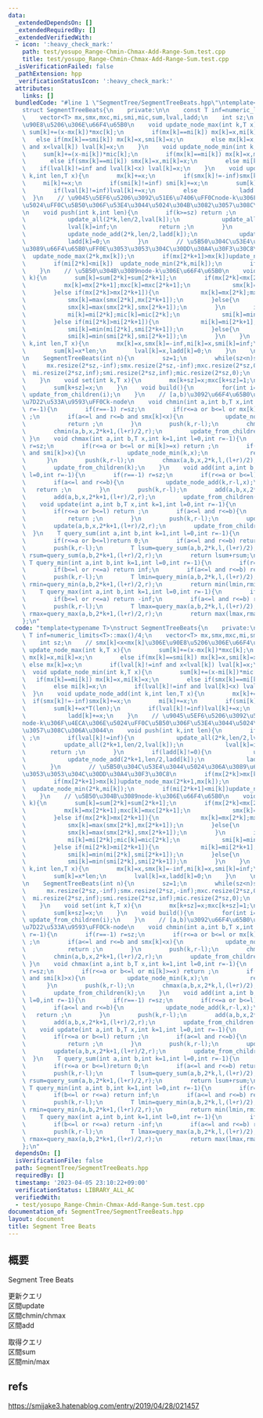 ```yaml
---
data:
  _extendedDependsOn: []
  _extendedRequiredBy: []
  _extendedVerifiedWith:
  - icon: ':heavy_check_mark:'
    path: test/yosupo_Range-Chmin-Chmax-Add-Range-Sum.test.cpp
    title: test/yosupo_Range-Chmin-Chmax-Add-Range-Sum.test.cpp
  _isVerificationFailed: false
  _pathExtension: hpp
  _verificationStatusIcon: ':heavy_check_mark:'
  attributes:
    links: []
  bundledCode: "#line 1 \"SegmentTree/SegmentTreeBeats.hpp\"\ntemplate<typename T>\n\
    struct SegmentTreeBeats{\n    private:\n\n    const T inf=numeric_limits<T>::max()/4;\n\
    \    vector<T> mx,smx,mxc,mi,smi,mic,sum,lval,ladd;\n    int sz;\n    // smx[k]<x<mx[k]\u306E\
    \u90E8\u5206\u306E\u66F4\u65B0\n    void update_node_max(int k,T x){\n       \
    \ sum[k]+=(x-mx[k])*mxc[k];\n        if(mx[k]==mi[k]) mx[k]=x,mi[k]=x;\n     \
    \   else if(mx[k]==smi[k]) mx[k]=x,smi[k]=x;\n        else mx[k]=x;\n        if(lval[k]!=inf\
    \ and x<lval[k]) lval[k]=x;\n    }\n    void update_node_min(int k,T x){\n   \
    \     sum[k]+=(x-mi[k])*mic[k];\n        if(mx[k]==mi[k]) mx[k]=x,mi[k]=x;\n \
    \       else if(smx[k]==mi[k]) smx[k]=x,mi[k]=x;\n        else mi[k]=x;\n    \
    \    if(lval[k]!=inf and lval[k]<x) lval[k]=x;\n    }\n    void update_node_add(int\
    \ k,int len,T x){\n        mx[k]+=x;\n        if(smx[k]!=-inf)smx[k]+=x;\n   \
    \     mi[k]+=x;\n        if(smi[k]!=inf) smi[k]+=x;\n        sum[k]+=x*T(len);\n\
    \        if(lval[k]!=inf)lval[k]+=x;\n        else            ladd[k]+=x;\n  \
    \  }\n    // \u9045\u5EF6\u5206\u3092\u51E6\u7406\uFF0Cnode-k\u306F\u4ECA\u306E\
    \u5024\uFF0C\u5B50\u306F\u53E4\u3044\u5024\u304B\u3082\u3057\u308C\u306A\u3044\
    \n    void push(int k,int len){\n        if(k>=sz) return ;\n        if(lval[k]!=inf){\n\
    \            update_all(2*k,len/2,lval[k]);\n            update_all(2*k+1,len/2,lval[k]);\n\
    \            lval[k]=inf;\n            return ;\n        }\n        if(ladd[k]!=0){\n\
    \            update_node_add(2*k,len/2,ladd[k]);\n            update_node_add(2*k+1,len/2,ladd[k]);\n\
    \            ladd[k]=0;\n        }\n        // \u5B50\u304C\u53E4\u3044\u5024\u306A\
    \u3089\u66F4\u65B0\uFF0E\u3053\u3053\u304C\u30DD\u30A4\u30F3\u30C8\n        if(mx[2*k]>mx[k])\
    \  update_node_max(2*k,mx[k]);\n        if(mx[2*k+1]>mx[k])update_node_max(2*k+1,mx[k]);\n\
    \        if(mi[2*k]<mi[k])  update_node_min(2*k,mi[k]);\n        if(mi[2*k+1]<mi[k])update_node_min(2*k+1,mi[k]);\n\
    \    }\n    // \u5B50\u304B\u3089node-k\u306E\u66F4\u65B0\n    void update_from_children(int\
    \ k){\n        sum[k]=sum[2*k]+sum[2*k+1];\n        if(mx[2*k]<mx[2*k+1]){\n \
    \           mx[k]=mx[2*k+1];mxc[k]=mxc[2*k+1];\n            smx[k]=max(mx[2*k],smx[2*k+1]);\n\
    \        }else if(mx[2*k]>mx[2*k+1]){\n            mx[k]=mx[2*k];mxc[k]=mxc[2*k];\n\
    \            smx[k]=max(smx[2*k],mx[2*k+1]);\n        }else{\n            mx[k]=mx[2*k];mxc[k]=mxc[2*k]+mxc[2*k+1];\n\
    \            smx[k]=max(smx[2*k],smx[2*k+1]);\n        }\n        if(mi[2*k]<mi[2*k+1]){\n\
    \            mi[k]=mi[2*k];mic[k]=mic[2*k];\n            smi[k]=min(smi[2*k],mi[2*k+1]);\n\
    \        }else if(mi[2*k]>mi[2*k+1]){\n            mi[k]=mi[2*k+1];mic[k]=mic[2*k+1];\n\
    \            smi[k]=min(mi[2*k],smi[2*k+1]);\n        }else{\n            mi[k]=mi[2*k];mic[k]=mic[2*k]+mic[2*k+1];\n\
    \            smi[k]=min(smi[2*k],smi[2*k+1]);\n        }\n    }\n    void update_all(int\
    \ k,int len,T x){\n        mx[k]=x,smx[k]=-inf,mi[k]=x,smi[k]=inf;\n        mxc[k]=len,mic[k]=len;\n\
    \        sum[k]=x*len;\n        lval[k]=x,ladd[k]=0;\n    }\n    \n    public:\n\
    \n    SegmentTreeBeats(int n){\n        sz=1;\n        while(sz<n)sz<<=1;\n  \
    \      mx.resize(2*sz,-inf);smx.resize(2*sz,-inf);mxc.resize(2*sz,0);\n      \
    \  mi.resize(2*sz,inf);smi.resize(2*sz,inf);mic.resize(2*sz,0);\n        sum.resize(2*sz,0);ladd.resize(2*sz,0);lval.resize(2*sz,inf);\n\
    \    }\n    void set(int k,T x){\n        mx[k+sz]=x;mxc[k+sz]=1;\n        mi[k+sz]=x;mic[k+sz]=1;\n\
    \        sum[k+sz]=x;\n    }\n    void build(){\n        for(int i=sz-1;i;i--)\
    \ update_from_children(i);\n    }\n    // [a,b)\u3092\u66F4\u65B0\uFF0C[l,r)\u63A2\
    \u7D22\u533A\u9593\uFF0Ck-node\n    void chmin(int a,int b,T x,int k=1,int l=0,int\
    \ r=-1){\n        if(r==-1) r=sz;\n        if(r<=a or b<=l or mx[k]<=x) return\
    \ ;\n        if(a<=l and r<=b and smx[k]<x){\n            update_node_max(k,x);\n\
    \            return ;\n        }\n        push(k,r-l);\n        chmin(a,b,x,2*k,l,(l+r)/2);\n\
    \        chmin(a,b,x,2*k+1,(l+r)/2,r);\n        update_from_children(k);\n   \
    \ }\n    void chmax(int a,int b,T x,int k=1,int l=0,int r=-1){\n        if(r==-1)\
    \ r=sz;\n        if(r<=a or b<=l or mi[k]>=x) return ;\n        if(a<=l and r<=b\
    \ and smi[k]>x){\n            update_node_min(k,x);\n            return ;\n  \
    \      }\n        push(k,r-l);\n        chmax(a,b,x,2*k,l,(l+r)/2);\n        chmax(a,b,x,2*k+1,(l+r)/2,r);\n\
    \        update_from_children(k);\n    }\n    void add(int a,int b,T x,int k=1,int\
    \ l=0,int r=-1){\n        if(r==-1) r=sz;\n        if(r<=a or b<=l) return ;\n\
    \        if(a<=l and r<=b){\n            update_node_add(k,r-l,x);\n         \
    \   return ;\n        }\n        push(k,r-l);\n        add(a,b,x,2*k,l,(l+r)/2);\n\
    \        add(a,b,x,2*k+1,(l+r)/2,r);\n        update_from_children(k);\n    }\n\
    \    void update(int a,int b,T x,int k=1,int l=0,int r=-1){\n        if(r==-1)r=sz;\n\
    \        if(r<=a or b<=l) return ;\n        if(a<=l and r<=b){\n            update_all(k,r-l,x);\n\
    \            return ;\n        }\n        push(k,r-l);\n        update(a,b,x,2*k,l,(l+r)/2);\n\
    \        update(a,b,x,2*k+1,(l+r)/2,r);\n        update_from_children(k);\n  \
    \  }\n    T query_sum(int a,int b,int k=1,int l=0,int r=-1){\n        if(r==-1)r=sz;\n\
    \        if(r<=a or b<=l)return 0;\n        if(a<=l and r<=b) return sum[k];\n\
    \        push(k,r-l);\n        T lsum=query_sum(a,b,2*k,l,(l+r)/2);\n        T\
    \ rsum=query_sum(a,b,2*k+1,(l+r)/2,r);\n        return lsum+rsum;\n    }\n   \
    \ T query_min(int a,int b,int k=1,int l=0,int r=-1){\n        if(r==-1)r=sz;\n\
    \        if(b<=l or r<=a) return inf;\n        if(a<=l and r<=b) return mi[k];\n\
    \        push(k,r-l);\n        T lmin=query_min(a,b,2*k,l,(l+r)/2);\n        T\
    \ rmin=query_min(a,b,2*k+1,(l+r)/2,r);\n        return min(lmin,rmin);\n    }\n\
    \    T query_max(int a,int b,int k=1,int l=0,int r=-1){\n        if(r==-1)r=sz;\n\
    \        if(b<=l or r<=a) return -inf;\n        if(a<=l and r<=b) return mx[k];\n\
    \        push(k,r-l);\n        T lmax=query_max(a,b,2*k,l,(l+r)/2);\n        T\
    \ rmax=query_max(a,b,2*k+1,(l+r)/2,r);\n        return max(lmax,rmax);\n    }\n\
    };\n"
  code: "template<typename T>\nstruct SegmentTreeBeats{\n    private:\n\n    const\
    \ T inf=numeric_limits<T>::max()/4;\n    vector<T> mx,smx,mxc,mi,smi,mic,sum,lval,ladd;\n\
    \    int sz;\n    // smx[k]<x<mx[k]\u306E\u90E8\u5206\u306E\u66F4\u65B0\n    void\
    \ update_node_max(int k,T x){\n        sum[k]+=(x-mx[k])*mxc[k];\n        if(mx[k]==mi[k])\
    \ mx[k]=x,mi[k]=x;\n        else if(mx[k]==smi[k]) mx[k]=x,smi[k]=x;\n       \
    \ else mx[k]=x;\n        if(lval[k]!=inf and x<lval[k]) lval[k]=x;\n    }\n  \
    \  void update_node_min(int k,T x){\n        sum[k]+=(x-mi[k])*mic[k];\n     \
    \   if(mx[k]==mi[k]) mx[k]=x,mi[k]=x;\n        else if(smx[k]==mi[k]) smx[k]=x,mi[k]=x;\n\
    \        else mi[k]=x;\n        if(lval[k]!=inf and lval[k]<x) lval[k]=x;\n  \
    \  }\n    void update_node_add(int k,int len,T x){\n        mx[k]+=x;\n      \
    \  if(smx[k]!=-inf)smx[k]+=x;\n        mi[k]+=x;\n        if(smi[k]!=inf) smi[k]+=x;\n\
    \        sum[k]+=x*T(len);\n        if(lval[k]!=inf)lval[k]+=x;\n        else\
    \            ladd[k]+=x;\n    }\n    // \u9045\u5EF6\u5206\u3092\u51E6\u7406\uFF0C\
    node-k\u306F\u4ECA\u306E\u5024\uFF0C\u5B50\u306F\u53E4\u3044\u5024\u304B\u3082\
    \u3057\u308C\u306A\u3044\n    void push(int k,int len){\n        if(k>=sz) return\
    \ ;\n        if(lval[k]!=inf){\n            update_all(2*k,len/2,lval[k]);\n \
    \           update_all(2*k+1,len/2,lval[k]);\n            lval[k]=inf;\n     \
    \       return ;\n        }\n        if(ladd[k]!=0){\n            update_node_add(2*k,len/2,ladd[k]);\n\
    \            update_node_add(2*k+1,len/2,ladd[k]);\n            ladd[k]=0;\n \
    \       }\n        // \u5B50\u304C\u53E4\u3044\u5024\u306A\u3089\u66F4\u65B0\uFF0E\
    \u3053\u3053\u304C\u30DD\u30A4\u30F3\u30C8\n        if(mx[2*k]>mx[k])  update_node_max(2*k,mx[k]);\n\
    \        if(mx[2*k+1]>mx[k])update_node_max(2*k+1,mx[k]);\n        if(mi[2*k]<mi[k])\
    \  update_node_min(2*k,mi[k]);\n        if(mi[2*k+1]<mi[k])update_node_min(2*k+1,mi[k]);\n\
    \    }\n    // \u5B50\u304B\u3089node-k\u306E\u66F4\u65B0\n    void update_from_children(int\
    \ k){\n        sum[k]=sum[2*k]+sum[2*k+1];\n        if(mx[2*k]<mx[2*k+1]){\n \
    \           mx[k]=mx[2*k+1];mxc[k]=mxc[2*k+1];\n            smx[k]=max(mx[2*k],smx[2*k+1]);\n\
    \        }else if(mx[2*k]>mx[2*k+1]){\n            mx[k]=mx[2*k];mxc[k]=mxc[2*k];\n\
    \            smx[k]=max(smx[2*k],mx[2*k+1]);\n        }else{\n            mx[k]=mx[2*k];mxc[k]=mxc[2*k]+mxc[2*k+1];\n\
    \            smx[k]=max(smx[2*k],smx[2*k+1]);\n        }\n        if(mi[2*k]<mi[2*k+1]){\n\
    \            mi[k]=mi[2*k];mic[k]=mic[2*k];\n            smi[k]=min(smi[2*k],mi[2*k+1]);\n\
    \        }else if(mi[2*k]>mi[2*k+1]){\n            mi[k]=mi[2*k+1];mic[k]=mic[2*k+1];\n\
    \            smi[k]=min(mi[2*k],smi[2*k+1]);\n        }else{\n            mi[k]=mi[2*k];mic[k]=mic[2*k]+mic[2*k+1];\n\
    \            smi[k]=min(smi[2*k],smi[2*k+1]);\n        }\n    }\n    void update_all(int\
    \ k,int len,T x){\n        mx[k]=x,smx[k]=-inf,mi[k]=x,smi[k]=inf;\n        mxc[k]=len,mic[k]=len;\n\
    \        sum[k]=x*len;\n        lval[k]=x,ladd[k]=0;\n    }\n    \n    public:\n\
    \n    SegmentTreeBeats(int n){\n        sz=1;\n        while(sz<n)sz<<=1;\n  \
    \      mx.resize(2*sz,-inf);smx.resize(2*sz,-inf);mxc.resize(2*sz,0);\n      \
    \  mi.resize(2*sz,inf);smi.resize(2*sz,inf);mic.resize(2*sz,0);\n        sum.resize(2*sz,0);ladd.resize(2*sz,0);lval.resize(2*sz,inf);\n\
    \    }\n    void set(int k,T x){\n        mx[k+sz]=x;mxc[k+sz]=1;\n        mi[k+sz]=x;mic[k+sz]=1;\n\
    \        sum[k+sz]=x;\n    }\n    void build(){\n        for(int i=sz-1;i;i--)\
    \ update_from_children(i);\n    }\n    // [a,b)\u3092\u66F4\u65B0\uFF0C[l,r)\u63A2\
    \u7D22\u533A\u9593\uFF0Ck-node\n    void chmin(int a,int b,T x,int k=1,int l=0,int\
    \ r=-1){\n        if(r==-1) r=sz;\n        if(r<=a or b<=l or mx[k]<=x) return\
    \ ;\n        if(a<=l and r<=b and smx[k]<x){\n            update_node_max(k,x);\n\
    \            return ;\n        }\n        push(k,r-l);\n        chmin(a,b,x,2*k,l,(l+r)/2);\n\
    \        chmin(a,b,x,2*k+1,(l+r)/2,r);\n        update_from_children(k);\n   \
    \ }\n    void chmax(int a,int b,T x,int k=1,int l=0,int r=-1){\n        if(r==-1)\
    \ r=sz;\n        if(r<=a or b<=l or mi[k]>=x) return ;\n        if(a<=l and r<=b\
    \ and smi[k]>x){\n            update_node_min(k,x);\n            return ;\n  \
    \      }\n        push(k,r-l);\n        chmax(a,b,x,2*k,l,(l+r)/2);\n        chmax(a,b,x,2*k+1,(l+r)/2,r);\n\
    \        update_from_children(k);\n    }\n    void add(int a,int b,T x,int k=1,int\
    \ l=0,int r=-1){\n        if(r==-1) r=sz;\n        if(r<=a or b<=l) return ;\n\
    \        if(a<=l and r<=b){\n            update_node_add(k,r-l,x);\n         \
    \   return ;\n        }\n        push(k,r-l);\n        add(a,b,x,2*k,l,(l+r)/2);\n\
    \        add(a,b,x,2*k+1,(l+r)/2,r);\n        update_from_children(k);\n    }\n\
    \    void update(int a,int b,T x,int k=1,int l=0,int r=-1){\n        if(r==-1)r=sz;\n\
    \        if(r<=a or b<=l) return ;\n        if(a<=l and r<=b){\n            update_all(k,r-l,x);\n\
    \            return ;\n        }\n        push(k,r-l);\n        update(a,b,x,2*k,l,(l+r)/2);\n\
    \        update(a,b,x,2*k+1,(l+r)/2,r);\n        update_from_children(k);\n  \
    \  }\n    T query_sum(int a,int b,int k=1,int l=0,int r=-1){\n        if(r==-1)r=sz;\n\
    \        if(r<=a or b<=l)return 0;\n        if(a<=l and r<=b) return sum[k];\n\
    \        push(k,r-l);\n        T lsum=query_sum(a,b,2*k,l,(l+r)/2);\n        T\
    \ rsum=query_sum(a,b,2*k+1,(l+r)/2,r);\n        return lsum+rsum;\n    }\n   \
    \ T query_min(int a,int b,int k=1,int l=0,int r=-1){\n        if(r==-1)r=sz;\n\
    \        if(b<=l or r<=a) return inf;\n        if(a<=l and r<=b) return mi[k];\n\
    \        push(k,r-l);\n        T lmin=query_min(a,b,2*k,l,(l+r)/2);\n        T\
    \ rmin=query_min(a,b,2*k+1,(l+r)/2,r);\n        return min(lmin,rmin);\n    }\n\
    \    T query_max(int a,int b,int k=1,int l=0,int r=-1){\n        if(r==-1)r=sz;\n\
    \        if(b<=l or r<=a) return -inf;\n        if(a<=l and r<=b) return mx[k];\n\
    \        push(k,r-l);\n        T lmax=query_max(a,b,2*k,l,(l+r)/2);\n        T\
    \ rmax=query_max(a,b,2*k+1,(l+r)/2,r);\n        return max(lmax,rmax);\n    }\n\
    };\n"
  dependsOn: []
  isVerificationFile: false
  path: SegmentTree/SegmentTreeBeats.hpp
  requiredBy: []
  timestamp: '2023-04-05 23:10:22+09:00'
  verificationStatus: LIBRARY_ALL_AC
  verifiedWith:
  - test/yosupo_Range-Chmin-Chmax-Add-Range-Sum.test.cpp
documentation_of: SegmentTree/SegmentTreeBeats.hpp
layout: document
title: Segment Tree Beats
---
```


## 概要  
Segment Tree Beats  

更新クエリ  
区間update  
区間chmin/chmax  
区間add  

取得クエリ  
区間sum  
区間min/max  


## refs  
https://smijake3.hatenablog.com/entry/2019/04/28/021457  
